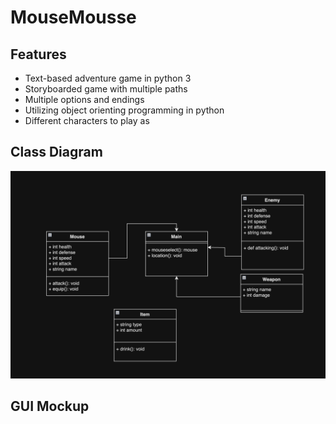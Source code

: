 # MouseMousse

## Features
+ Text-based adventure game in python 3
+ Storyboarded game with multiple paths
+ Multiple options and endings
+ Utilizing object orienting programming in python
+ Different characters to play as

## Class Diagram
![](https://github.com/Daniel71529/MouseMousse/blob/main/images/Class.png?raw=true)

## GUI Mockup
![]()

